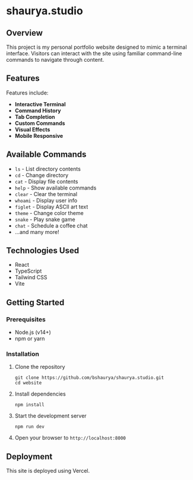 # shaurya.studio

## Overview

This project is my personal portfolio website designed to mimic a terminal interface. Visitors can interact with the site using familiar command-line commands to navigate through content.

## Features

Features include:
- **Interactive Terminal**
- **Command History**
- **Tab Completion**
- **Custom Commands**
- **Visual Effects**
- **Mobile Responsive**

## Available Commands

- `ls` - List directory contents
- `cd` - Change directory
- `cat` - Display file contents
- `help` - Show available commands
- `clear` - Clear the terminal
- `whoami` - Display user info
- `figlet` - Display ASCII art text
- `theme` - Change color theme
- `snake` - Play snake game
- `chat` - Schedule a coffee chat
- ...and many more!

## Technologies Used

- React
- TypeScript
- Tailwind CSS
- Vite

## Getting Started

### Prerequisites

- Node.js (v14+)
- npm or yarn

### Installation

1. Clone the repository
   ```
   git clone https://github.com/bshaurya/shaurya.studio.git
   cd website
   ```

2. Install dependencies
   ```
   npm install
   ```

3. Start the development server
   ```
   npm run dev
   ```

4. Open your browser to `http://localhost:8000`

## Deployment

This site is deployed using Vercel.